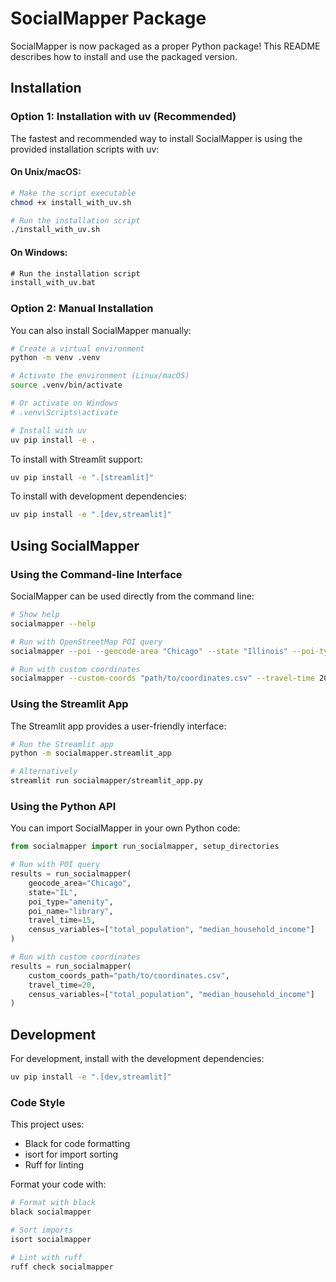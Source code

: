 # SocialMapper Package

SocialMapper is now packaged as a proper Python package! This README describes how to install and use the packaged version.

## Installation

### Option 1: Installation with uv (Recommended)

The fastest and recommended way to install SocialMapper is using the provided installation scripts with uv:

#### On Unix/macOS:

```bash
# Make the script executable
chmod +x install_with_uv.sh

# Run the installation script
./install_with_uv.sh
```

#### On Windows:

```cmd
# Run the installation script
install_with_uv.bat
```

### Option 2: Manual Installation

You can also install SocialMapper manually:

```bash
# Create a virtual environment
python -m venv .venv

# Activate the environment (Linux/macOS)
source .venv/bin/activate

# Or activate on Windows
# .venv\Scripts\activate

# Install with uv
uv pip install -e .
```

To install with Streamlit support:

```bash
uv pip install -e ".[streamlit]"
```

To install with development dependencies:

```bash
uv pip install -e ".[dev,streamlit]"
```

## Using SocialMapper

### Using the Command-line Interface

SocialMapper can be used directly from the command line:

```bash
# Show help
socialmapper --help

# Run with OpenStreetMap POI query
socialmapper --poi --geocode-area "Chicago" --state "Illinois" --poi-type "amenity" --poi-name "library" --travel-time 15 --census-variables total_population median_household_income

# Run with custom coordinates
socialmapper --custom-coords "path/to/coordinates.csv" --travel-time 20 --census-variables total_population median_household_income
```

### Using the Streamlit App

The Streamlit app provides a user-friendly interface:

```bash
# Run the Streamlit app
python -m socialmapper.streamlit_app

# Alternatively
streamlit run socialmapper/streamlit_app.py
```

### Using the Python API

You can import SocialMapper in your own Python code:

```python
from socialmapper import run_socialmapper, setup_directories

# Run with POI query
results = run_socialmapper(
    geocode_area="Chicago",
    state="IL",
    poi_type="amenity",
    poi_name="library",
    travel_time=15,
    census_variables=["total_population", "median_household_income"]
)

# Run with custom coordinates
results = run_socialmapper(
    custom_coords_path="path/to/coordinates.csv",
    travel_time=20,
    census_variables=["total_population", "median_household_income"]
)
```

## Development

For development, install with the development dependencies:

```bash
uv pip install -e ".[dev,streamlit]"
```

### Code Style

This project uses:
- Black for code formatting
- isort for import sorting
- Ruff for linting

Format your code with:

```bash
# Format with black
black socialmapper

# Sort imports
isort socialmapper

# Lint with ruff
ruff check socialmapper
``` 